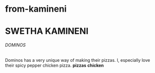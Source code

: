 # from-kamineni
# SWETHA KAMINENI
###### DOMINOS
Dominos has a very unique way of making their pizzas. I, especially love their spicy pepper chicken pizza.
**pizzas** **chicken**
